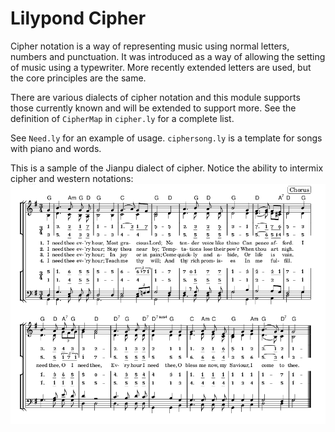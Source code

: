 # Lilypond Cipher

Cipher notation is a way of representing music using normal letters, numbers and punctuation.
It was introduced as a way of allowing the setting of music using a typewriter. More recently
extended letters are used, but the core principles are the same.

There are various dialects of cipher notation and this module supports those currently known
and will be extended to support more. See the definition of `CipherMap` in `cipher.ly` for a
complete list.

See `Need.ly` for an example of usage. `ciphersong.ly` is a template for songs with piano
and words.

This is a sample of the Jianpu dialect of cipher. Notice the ability to intermix cipher and
western notations:
![Jianpu Sample](Need_jianpu_sample.png)
